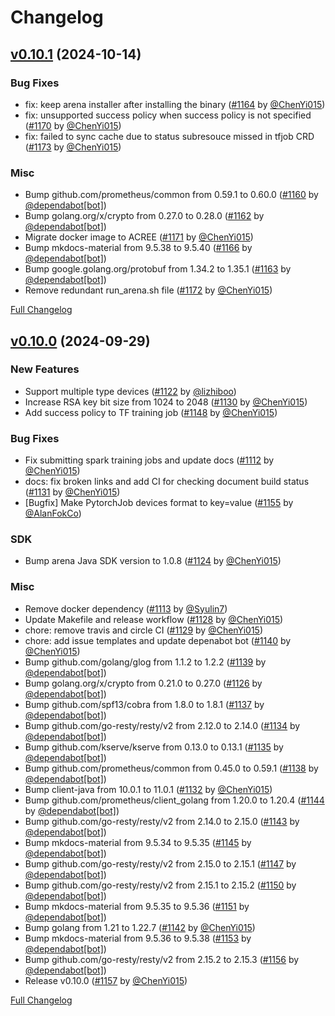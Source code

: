 # Changelog

## [v0.10.1](https://github.com/kubeflow/arena/tree/v0.10.1) (2024-10-14)

### Bug Fixes

- fix: keep arena installer after installing the binary ([#1164](https://github.com/kubeflow/arena/pull/1164) by [@ChenYi015](https://github.com/ChenYi015))
- fix: unsupported success policy when success policy is not specified ([#1170](https://github.com/kubeflow/arena/pull/1170) by [@ChenYi015](https://github.com/ChenYi015))
- fix: failed to sync cache due to status subresouce missed in tfjob CRD ([#1173](https://github.com/kubeflow/arena/pull/1173) by [@ChenYi015](https://github.com/ChenYi015))

### Misc

- Bump github.com/prometheus/common from 0.59.1 to 0.60.0 ([#1160](https://github.com/kubeflow/arena/pull/1160) by [@dependabot[bot]](https://github.com/apps/dependabot))
- Bump golang.org/x/crypto from 0.27.0 to 0.28.0 ([#1162](https://github.com/kubeflow/arena/pull/1162) by [@dependabot[bot]](https://github.com/apps/dependabot))
- Migrate docker image to ACREE ([#1171](https://github.com/kubeflow/arena/pull/1171) by [@ChenYi015](https://github.com/ChenYi015))
- Bump mkdocs-material from 9.5.38 to 9.5.40 ([#1166](https://github.com/kubeflow/arena/pull/1166) by [@dependabot[bot]](https://github.com/apps/dependabot))
- Bump google.golang.org/protobuf from 1.34.2 to 1.35.1 ([#1163](https://github.com/kubeflow/arena/pull/1163) by [@dependabot[bot]](https://github.com/apps/dependabot))
- Remove redundant run_arena.sh file ([#1172](https://github.com/kubeflow/arena/pull/1172) by [@ChenYi015](https://github.com/ChenYi015))

[Full Changelog](https://github.com/kubeflow/arena/compare/v0.10.0...v0.10.1)

## [v0.10.0](https://github.com/kubeflow/arena/tree/v0.10.0) (2024-09-29)

### New Features

- Support multiple type devices ([#1122](https://github.com/kubeflow/arena/pull/1122) by [@lizhiboo](https://github.com/lizhiboo))
- Increase RSA key bit size from 1024 to 2048 ([#1130](https://github.com/kubeflow/arena/pull/1130) by [@ChenYi015](https://github.com/ChenYi015))
- Add success policy to TF training job ([#1148](https://github.com/kubeflow/arena/pull/1148) by [@ChenYi015](https://github.com/ChenYi015))

### Bug Fixes

- Fix submitting spark training jobs and update docs ([#1112](https://github.com/kubeflow/arena/pull/1112) by [@ChenYi015](https://github.com/ChenYi015))
- docs: fix broken links and add CI for checking document build status ([#1131](https://github.com/kubeflow/arena/pull/1131) by [@ChenYi015](https://github.com/ChenYi015))
- [Bugfix] Make PytorchJob devices format to key=value ([#1155](https://github.com/kubeflow/arena/pull/1155) by [@AlanFokCo](https://github.com/AlanFokCo))

### SDK

- Bump arena Java SDK version to 1.0.8 ([#1124](https://github.com/kubeflow/arena/pull/1124) by [@ChenYi015](https://github.com/ChenYi015))

### Misc

- Remove docker dependency ([#1113](https://github.com/kubeflow/arena/pull/1113) by [@Syulin7](https://github.com/Syulin7))
- Update Makefile and release workflow ([#1128](https://github.com/kubeflow/arena/pull/1128) by [@ChenYi015](https://github.com/ChenYi015))
- chore: remove travis and circle CI ([#1129](https://github.com/kubeflow/arena/pull/1129) by [@ChenYi015](https://github.com/ChenYi015))
- chore: add issue templates and update depenabot bot ([#1140](https://github.com/kubeflow/arena/pull/1140) by [@ChenYi015](https://github.com/ChenYi015))
- Bump github.com/golang/glog from 1.1.2 to 1.2.2 ([#1139](https://github.com/kubeflow/arena/pull/1139) by [@dependabot[bot]](https://github.com/apps/dependabot))
- Bump golang.org/x/crypto from 0.21.0 to 0.27.0 ([#1126](https://github.com/kubeflow/arena/pull/1126) by [@dependabot[bot]](https://github.com/apps/dependabot))
- Bump github.com/spf13/cobra from 1.8.0 to 1.8.1 ([#1137](https://github.com/kubeflow/arena/pull/1137) by [@dependabot[bot]](https://github.com/apps/dependabot))
- Bump github.com/go-resty/resty/v2 from 2.12.0 to 2.14.0 ([#1134](https://github.com/kubeflow/arena/pull/1134) by [@dependabot[bot]](https://github.com/apps/dependabot))
- Bump github.com/kserve/kserve from 0.13.0 to 0.13.1 ([#1135](https://github.com/kubeflow/arena/pull/1135) by [@dependabot[bot]](https://github.com/apps/dependabot))
- Bump github.com/prometheus/common from 0.45.0 to 0.59.1 ([#1138](https://github.com/kubeflow/arena/pull/1138) by [@dependabot[bot]](https://github.com/apps/dependabot))
- Bump client-java from 10.0.1 to 11.0.1 ([#1132](https://github.com/kubeflow/arena/pull/1132) by [@ChenYi015](https://github.com/ChenYi015))
- Bump github.com/prometheus/client_golang from 1.20.0 to 1.20.4 ([#1144](https://github.com/kubeflow/arena/pull/1144) by [@dependabot[bot]](https://github.com/apps/dependabot))
- Bump github.com/go-resty/resty/v2 from 2.14.0 to 2.15.0 ([#1143](https://github.com/kubeflow/arena/pull/1143) by [@dependabot[bot]](https://github.com/apps/dependabot))
- Bump mkdocs-material from 9.5.34 to 9.5.35 ([#1145](https://github.com/kubeflow/arena/pull/1145) by [@dependabot[bot]](https://github.com/apps/dependabot))
- Bump github.com/go-resty/resty/v2 from 2.15.0 to 2.15.1 ([#1147](https://github.com/kubeflow/arena/pull/1147) by [@dependabot[bot]](https://github.com/apps/dependabot))
- Bump github.com/go-resty/resty/v2 from 2.15.1 to 2.15.2 ([#1150](https://github.com/kubeflow/arena/pull/1150) by [@dependabot[bot]](https://github.com/apps/dependabot))
- Bump mkdocs-material from 9.5.35 to 9.5.36 ([#1151](https://github.com/kubeflow/arena/pull/1151) by [@dependabot[bot]](https://github.com/apps/dependabot))
- Bump golang from 1.21 to 1.22.7 ([#1142](https://github.com/kubeflow/arena/pull/1142) by [@ChenYi015](https://github.com/ChenYi015))
- Bump mkdocs-material from 9.5.36 to 9.5.38 ([#1153](https://github.com/kubeflow/arena/pull/1153) by [@dependabot[bot]](https://github.com/apps/dependabot))
- Bump github.com/go-resty/resty/v2 from 2.15.2 to 2.15.3 ([#1156](https://github.com/kubeflow/arena/pull/1156) by [@dependabot[bot]](https://github.com/apps/dependabot))
- Release v0.10.0 ([#1157](https://github.com/kubeflow/arena/pull/1157) by [@ChenYi015](https://github.com/ChenYi015))

[Full Changelog](https://github.com/kubeflow/arena/compare/v0.9.16...v0.10.0)
